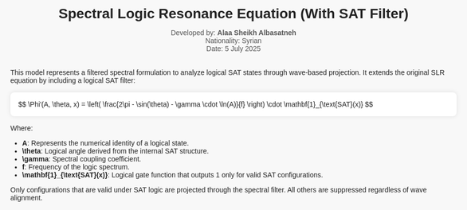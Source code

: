 <!DOCTYPE html><html lang="en">
<head>
  <meta charset="UTF-8" />
  <meta name="viewport" content="width=device-width, initial-scale=1.0" />
  <title>Spectral Logic Resonance Equation – Scientific Presentation</title>
  <script src="https://polyfill.io/v3/polyfill.min.js?features=es6"></script>
  <script id="MathJax-script" async src="https://cdn.jsdelivr.net/npm/mathjax@3/es5/tex-mml-chtml.js"></script>
  <style>
    body {
      font-family: Arial, sans-serif;
      padding: 2rem;
      max-width: 900px;
      margin: auto;
      background-color: #f8f8f8;
      color: #222;
    }
    h1 {
      text-align: center;
      font-size: 2em;
      margin-bottom: 0.5em;
    }
    .meta {
      text-align: center;
      margin-bottom: 2rem;
      color: #555;
    }
    .equation {
      background: white;
      padding: 1rem;
      border-radius: 8px;
      box-shadow: 0 0 10px rgba(0,0,0,0.1);
      margin: 1rem 0;
    }
  </style>
</head>
<body>
  <h1>Spectral Logic Resonance Equation (With SAT Filter)</h1>
  <div class="meta">
    Developed by: <strong>Alaa Sheikh Albasatneh</strong><br />
    Nationality: Syrian<br />
    Date: 5 July 2025
  </div>  <p>
    This model represents a filtered spectral formulation to analyze logical SAT states through wave-based projection. It extends the original SLR equation by including a logical SAT filter:
  </p>  <div class="equation">
    $$
    \Phi'(A, \theta, x) = \left( \frac{2\pi - \sin(\theta) - \gamma \cdot \ln(A)}{f} \right) \cdot \mathbf{1}_{\text{SAT}(x)}
    $$
  </div>  <p>
    Where:
    <ul>
      <li><strong>A</strong>: Represents the numerical identity of a logical state.</li>
      <li><strong>\theta</strong>: Logical angle derived from the internal SAT structure.</li>
      <li><strong>\gamma</strong>: Spectral coupling coefficient.</li>
      <li><strong>f</strong>: Frequency of the logic spectrum.</li>
      <li><strong>\mathbf{1}_{\text{SAT}(x)}</strong>: Logical gate function that outputs 1 only for valid SAT configurations.</li>
    </ul>
  </p>  <p>
    Only configurations that are valid under SAT logic are projected through the spectral filter. All others are suppressed regardless of wave alignment.
  </p></body>
</html>
